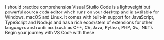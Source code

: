 I should practice comprehension Visual Studio Code is a lightweight but powerful source code editor 
which runs on your desktop and is available for Windows, macOS and Linux. It comes with built-in
support for JavaScript, TypeScript and Node.js and has a rich ecosystem of extensions for other
languages and runtimes (such as C++, C#, Java, Python, PHP, Go, .NET). Begin your journey with VS
Code with these